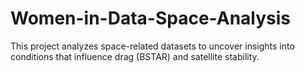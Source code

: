 # Women-in-Data-Space-Analysis
This project analyzes space-related datasets to uncover insights into conditions that influence drag (BSTAR) and satellite stability. 
